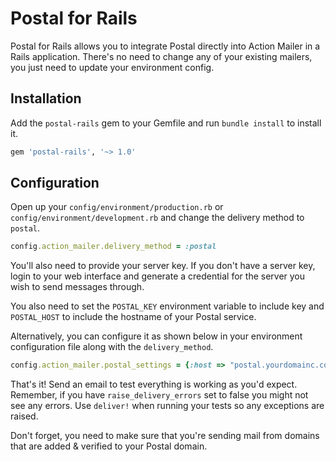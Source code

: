 # Postal for Rails

Postal for Rails allows you to integrate Postal directly into Action Mailer in a Rails application. There's no need to change any of your existing mailers, you just need to update your environment config.

## Installation

Add the `postal-rails` gem to your Gemfile and run `bundle install` to install it.

```ruby
gem 'postal-rails', '~> 1.0'
```

## Configuration

Open up your `config/environment/production.rb` or `config/environment/development.rb` and change the delivery method to `postal`.

```ruby
config.action_mailer.delivery_method = :postal
```

You'll also need to provide your server key. If you don't have a server key, login to your web interface and generate a credential for the server you wish to send messages through.

You also need to set the `POSTAL_KEY` environment variable to include key and `POSTAL_HOST` to include the hostname of your Postal service.

Alternatively, you can configure it as shown below in your environment configuration file along with the `delivery_method`.

```ruby
config.action_mailer.postal_settings = {:host => "postal.yourdomainc.com", :server_key => "xxxxx"}
```

That's it! Send an email to test everything is working as you'd expect. Remember, if you have `raise_delivery_errors` set to false you might not see any errors. Use `deliver!` when running your tests so any exceptions are raised.

Don't forget, you need to make sure that you're sending mail from domains that are added & verified to your Postal domain.

